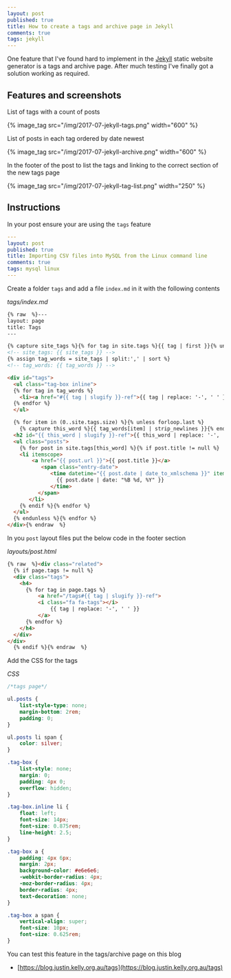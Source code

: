 ```yaml
---
layout: post
published: true
title: How to create a tags and archive page in Jekyll
comments: true
tags: jekyll 
---
```

One feature that I've found hard to implement in the [Jekyll](https://jekyllrb.com/) static website generator is a tags and archive page.
After much testing I've finally got a solution working as required. 

## Features and screenshots

List of tags with a count of posts

{% image_tag src="/img/2017-07-jekyll-tags.png" width="600" %}

List of posts in each tag ordered by date newest

{% image_tag src="/img/2017-07-jekyll-archive.png" width="600" %}

In the footer of the post to list the tags and linking to the correct section of the new tags page

{% image_tag src="/img/2017-07-jekyll-tag-list.png" width="250" %}

## Instructions

In your post ensure your are using the `tags` feature 

``` yaml
---
layout: post
published: true
title: Importing CSV files into MySQL from the Linux command line
comments: true
tags: mysql linux
---
```

Create a folder `tags` and add a file `index.md` in it with the following contents

<!--more-->

_tags/index.md_

``` html
{% raw  %}---
layout: page
title: Tags
---

{% capture site_tags %}{% for tag in site.tags %}{{ tag | first }}{% unless forloop.last %},{% endunless %}{% endfor %}{% endcapture %}
<!-- site_tags: {{ site_tags }} -->
{% assign tag_words = site_tags | split:',' | sort %}
<!-- tag_words: {{ tag_words }} -->

<div id="tags">
  <ul class="tag-box inline">
  {% for tag in tag_words %}
    <li><a href="#{{ tag | slugify }}-ref">{{ tag | replace: '-', ' ' }} <span>{{ site.tags[tag] | size }}</span></a></li>
  {% endfor %}
  </ul>

  {% for item in (0..site.tags.size) %}{% unless forloop.last %}
    {% capture this_word %}{{ tag_words[item] | strip_newlines }}{% endcapture %}
  <h2 id="{{ this_word | slugify }}-ref">{{ this_word | replace: '-', ' ' }}</h2>
  <ul class="posts">
    {% for post in site.tags[this_word] %}{% if post.title != null %}
    <li itemscope>
        <a href="{{ post.url }}">{{ post.title }}</a>
           <span class="entry-date">
              <time datetime="{{ post.date | date_to_xmlschema }}" itemprop="datePublished">
                {{ post.date | date: "%B %d, %Y" }}
              </time>
          </span> 
       </li>
    {% endif %}{% endfor %}
  </ul>
  {% endunless %}{% endfor %}
</div>{% endraw  %}

```

In you `post` layout files put the below code in the footer section

_layouts/post.html_

``` html
{% raw  %}<div class="related">
  {% if page.tags != null %}
  <div class="tags">
    <h4>
      {% for tag in page.tags %}
	      <a href="/tags#{{ tag | slugify }}-ref">
          <i class="fa fa-tags"></i>
	          {{ tag | replace: '-', ' ' }}
	      </a> 
      {% endfor %}
    </h4>
  </div>
</div>
  {% endif %}{% endraw  %}
```

Add the CSS for the tags

_CSS_

``` css
/*tags page*/

ul.posts {
    list-style-type: none;
    margin-bottom: 2rem;
    padding: 0;
}

ul.posts li span {
    color: silver;
}

.tag-box {
    list-style: none;
    margin: 0;
    padding: 4px 0;
    overflow: hidden;
}

.tag-box.inline li {
    float: left;
    font-size: 14px;
    font-size: 0.875rem;
    line-height: 2.5;
}

.tag-box a {
    padding: 4px 6px;
    margin: 2px;
    background-color: #e6e6e6;
    -webkit-border-radius: 4px;
    -moz-border-radius: 4px;
    border-radius: 4px;
    text-decoration: none;
}

.tag-box a span {
    vertical-align: super;
    font-size: 10px;
    font-size: 0.625rem;
}
```

You can test this feature in the tags/archive page on this blog

* [https://blog.justin.kelly.org.au/tags](https://blog.justin.kelly.org.au/tags)
